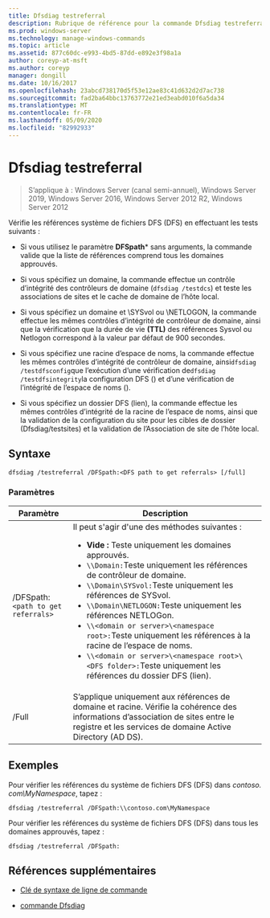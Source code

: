 ```yaml
---
title: Dfsdiag testreferral
description: Rubrique de référence pour la commande Dfsdiag testreferral, qui vérifie les références système de fichiers DFS (DFS).
ms.prod: windows-server
ms.technology: manage-windows-commands
ms.topic: article
ms.assetid: 877c60dc-e993-4bd5-87dd-e892e3f98a1a
author: coreyp-at-msft
ms.author: coreyp
manager: dongill
ms.date: 10/16/2017
ms.openlocfilehash: 23abcd738170d5f53e12ae83c41d632d2d7ac738
ms.sourcegitcommit: fad2ba64bbc13763772e21ed3eabd010f6a5da34
ms.translationtype: MT
ms.contentlocale: fr-FR
ms.lasthandoff: 05/09/2020
ms.locfileid: "82992933"
---
```

# <a name="dfsdiag-testreferral"></a>Dfsdiag testreferral

> S’applique à : Windows Server (canal semi-annuel), Windows Server 2019, Windows Server 2016, Windows Server 2012 R2, Windows Server 2012

Vérifie les références système de fichiers DFS (DFS) en effectuant les tests suivants :

- Si vous utilisez le paramètre **DFSpath*** sans arguments, la commande valide que la liste de références comprend tous les domaines approuvés.

- Si vous spécifiez un domaine, la commande effectue un contrôle d’intégrité des contrôleurs de domaine (`dfsdiag /testdcs`) et teste les associations de sites et le cache de domaine de l’hôte local.

- Si vous spécifiez un domaine et \SYSvol ou \NETLOGON, la commande effectue les mêmes contrôles d’intégrité de contrôleur de domaine, ainsi que la vérification que la durée de vie **(TTL)** des références Sysvol ou Netlogon correspond à la valeur par défaut de 900 secondes.

- Si vous spécifiez une racine d’espace de noms, la commande effectue les mêmes contrôles d’intégrité de contrôleur de domaine, ainsi`dfsdiag /testdfsconfig`que l’exécution d’une vérification de`dfsdiag /testdfsintegrity`la configuration DFS () et d’une vérification de l’intégrité de l’espace de noms ().

- Si vous spécifiez un dossier DFS (lien), la commande effectue les mêmes contrôles d’intégrité de la racine de l’espace de noms, ainsi que la validation de la configuration du site pour les cibles de dossier (Dfsdiag/testsites) et la validation de l’Association de site de l’hôte local.

## <a name="syntax"></a>Syntaxe

```
dfsdiag /testreferral /DFSpath:<DFS path to get referrals> [/full]
```

### <a name="parameters"></a>Paramètres

| Paramètre | Description |
| --------- | ----------- |
| /DFSpath:`<path to get referrals>` | Il peut s'agir d'une des méthodes suivantes :<ul><li>**Vide :** Teste uniquement les domaines approuvés.</li><li>`\\Domain:`Teste uniquement les références de contrôleur de domaine.</li><li>`\\Domain\SYSvol:`Teste uniquement les références de SYSvol.</li><li>`\\Domain\NETLOGON:`Teste uniquement les références NETLOGon.</li><li>`\\<domain or server>\<namespace root>:`Teste uniquement les références à la racine de l’espace de noms.</li><li>`\\<domain or server>\<namespace root>\<DFS folder>:`Teste uniquement les références du dossier DFS (lien).</li></ul> |
| /Full | S’applique uniquement aux références de domaine et racine. Vérifie la cohérence des informations d’association de sites entre le registre et les services de domaine Active Directory (AD DS). |

## <a name="examples"></a>Exemples

Pour vérifier les références du système de fichiers DFS (DFS) dans *contoso. com\MyNamespace*, tapez :

```
dfsdiag /testreferral /DFSpath:\\contoso.com\MyNamespace
```

Pour vérifier les références du système de fichiers DFS (DFS) dans tous les domaines approuvés, tapez :

```
dfsdiag /testreferral /DFSpath:
```

## <a name="additional-references"></a>Références supplémentaires

- [Clé de syntaxe de ligne de commande](command-line-syntax-key.md)

- [commande Dfsdiag](dfsdiag.md)
